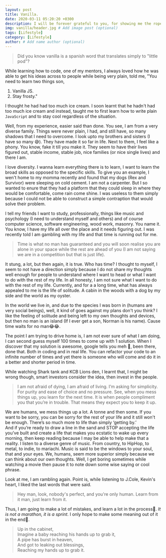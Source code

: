 ```yaml
---
layout: post
title: Vanilla.
date: 2020-03-11 05:20:20 +0300
description: I will be forever grateful to you, for showing me the ropes, but not giving me enough to hang myself with.
img: vanilla/header.jpg # Add image post (optional)
tags: [Lifestyle]
category: [Lifestyle]
author: # Add name author (optional)
---
```

> Did you know vanilla is a spanish word that translates simply to "little pod"?

While learning how to code, one of my mentors, I always loved how he was able to get his ideas across to people while being very plain, told me, "You need to learn two things son, 
1. Vanilla JS. 
2. Stay frosty." 

I thought he had had too much ice cream.
I soon learnt that he hadn't had too much ice cream and instead, taught me to first learn how to write plain `JavaScript` and to stay cool regardless of the situation.

Well, from my experience, easier said than done. You  see, I am from a very diverse family. Things were never plain, I had, and still have, so many shadows that I need to overcome. I look upto my brothers and sisters (I have so many 😅). They have made it so far in life. 
Next to them, I feel like a phony. You know, fake it till you make it. They seem to have their lives figured out, stable income, stable job, nice families (or nice single lives) and there I am. 

I love diversity. I wanna learn everything there is to learn, I want to learn the broad skills as opposed to the specific skills. 
To give you an example, I wen't home to my momma recently and found that my dogs (Rex and Survivor) were sleeping on cold cement. I am not a carpenter. But I so wanted to enure that they had a platform that they could sleep in where they would be comfortable, come rain come shine.
I was useless to them simply because I could not be able to construct a simple contraption that would solve their problem.

I tell my friends I want to study, professionally, things like music and psychology (I need to understand myself and others) and of course computer science, software engineering, wood work, masonry. You name it.
You know, I have my life all over the place and it needs figuring out. I was recently told I am gambling with my life and that time is running out for me. 

> Time is what no man has guaranteed and you will soon realise you are alone in your space while the rest are ahead of you (I am not saying we are in a competition but that is just life).

It stung, a lot, but then again, it is true. Who has time? I thought to myself, I seem to not have a direction simply because I do not share my thoughts well enough for people to understand where I want to head or what I want to do with the rest of my life. 
In all honesty, I am not sure what I want to do with the rest of my life. Currently, and for a a long time, what has always appealed to me is the life of solitude. A cabin in the woods with a dog by my side and the world as my oyster.

In the world we live in, and due to the species I was born in (humans are very social beings), well, it kind of goes against my plans don't you think? 
I like the feeling of solitude and being left to my own thoughts and devices, but then no man is an island (If I ever get a son, Norman is his name). Cause time waits for no man😂😂.

The point I am trying to drive home is, I am not ever sure of what I am doing, I can second guess myself 100 times to come up with 1 solution. When I discover that my solution is awesome, google tells you meh 🥱, been there, done that. 
Both in coding and in real life. You can refactor your code to an infinite number of times and yet there is someone who will come and do it in a better and shorter period in time.

While watching Shark tank and KCB Lions den, I learnt that, I might be wrong though, smart investors consider the idea, then invest in the people.

> I am not afraid of dying, I am afraid of living. I’m asking for simplicity. For purity and ease of choice and no pressure.
> See, when you mess things up, you learn for the next time. It is when people compliment you that you’re in trouble. That means they expect you to keep it up.

We are humans, we mess things up a lot. A tonne and then some. If you want to be sorry, you can be sorry for the rest of your life and it still won't be enough. 
There’s so much more to life than simply ‘getting by.’  
And if you’re ready to draw a line in the sand and STOP accepting the life you’ve built and create a life that makes you ecstatic to wake up every morning, then keep reading because I may be able to help make that a reality.
I listen to a diverse genre of music. From country, to HipHop, to metal, to indie, to mariachi. Music is said to be the windows to your soul, that and your eyes. 
We, humans, seem more superior simply because we can think about our own thoughts. Well, I get boring sometimes while watching a movie then pause it to note down some wise saying or cool phrase.

Look at me, I am rambling again. Point is, while listening to J.Cole, Kevin's heart, I liked the last words that were said.

>Hey man, look, nobody's perfect, and you're only human. Learn from it man, just learn from it.

Thus, I am going to make a lot of mistakes, and learn a lot in the process🤗. _It is not a marathon, it is a sprint_. I only hope to make some meaning out of it in the end🤔.

> Up in the cabinet, <br/>
  Imagine a baby reaching his hands up to grab it, <br/>
  A pipe has burst in heaven, <br/>
  And got to leaking out blessings, <br/>
  Reaching my hands up to grab it. <br/>
